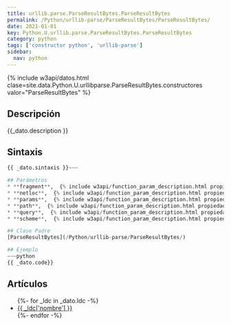```yaml
---
title: urllib.parse.ParseResultBytes.ParseResultBytes
permalink: /Python/urllib-parse/ParseResultBytes/ParseResultBytes/
date: 2021-01-01
key: Python.U.urllib.parse.ParseResultBytes.ParseResultBytes
category: python
tags: ['constructor python', 'urllib-parse']
sidebar: 
  nav: python
---
```


{% include w3api/datos.html clase=site.data.Python.U.urllibparse.ParseResultBytes.constructores valor="ParseResultBytes" %}

## Descripción
{{_dato.description }}

## Sintaxis
~~~python
{{ _dato.sintaxis }}~~~

## Parámetros
* **fragment**,  {% include w3api/function_param_description.html propiedad=site.data.Python.U.urllib.parse.ParseResultBytes.ParseResultBytes valor="fragment" %}
* **netloc**,  {% include w3api/function_param_description.html propiedad=site.data.Python.U.urllib.parse.ParseResultBytes.ParseResultBytes valor="netloc" %}
* **params**,  {% include w3api/function_param_description.html propiedad=site.data.Python.U.urllib.parse.ParseResultBytes.ParseResultBytes valor="params" %}
* **path**,  {% include w3api/function_param_description.html propiedad=site.data.Python.U.urllib.parse.ParseResultBytes.ParseResultBytes valor="path" %}
* **query**,  {% include w3api/function_param_description.html propiedad=site.data.Python.U.urllib.parse.ParseResultBytes.ParseResultBytes valor="query" %}
* **scheme**,  {% include w3api/function_param_description.html propiedad=site.data.Python.U.urllib.parse.ParseResultBytes.ParseResultBytes valor="scheme" %}

## Clase Padre
[ParseResultBytes](/Python/urllib-parse/ParseResultBytes/)

## Ejemplo
~~~python
{{ _dato.code}}
~~~

## Artículos
<ul>
{%- for _ldc in _dato.ldc -%}
   <li>
       <a href="{{_ldc['url'] }}">{{ _ldc['nombre'] }}</a>
   </li>
{%- endfor -%}
</ul>
